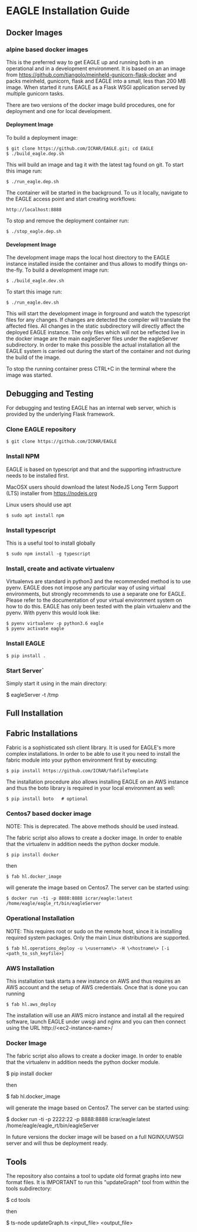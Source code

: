 # EAGLE Installation Guide

## Docker Images

### alpine based docker images

This is the preferred way to get EAGLE up and running both in an operational and in a development environment. It is based on an an image from https://github.com/tiangolo/meinheld-gunicorn-flask-docker and packs meinheld, gunicorn, flask and EAGLE into a small, less than 200 MB image. When started it runs EAGLE as a Flask WSGI application served by multiple gunicorn tasks.

There are two versions of the docker image build procedures, one for deployment and one for local development.

#### Deployment Image

To build a deployment image:

    $ git clone https://github.com/ICRAR/EAGLE.git; cd EAGLE
    $ ./build_eagle.dep.sh

This will build an image and tag it with the latest tag found on git. To start this image run:

    $ ./run_eagle.dep.sh

The container will be started in the background. To us it locally, navigate to the EAGLE access point and start creating workflows:

    http://localhost:8888

To stop and remove the deployment container run:

    $ ./stop_eagle.dep.sh

#### Development Image

The development image maps the local host directory to the EAGLE instance installed inside the container and thus allows to modify things on-the-fly. To build a development image run:

    $ ./build_eagle.dev.sh

To start this image run:

    $ ./run_eagle.dev.sh

This will start the development image in forground and watch the typescript files for any changes. If changes are detected the compiler will translate the affected files. All changes in the static subdirectory will directly affect the deployed EAGLE instance. The only files which will not be reflected live in the docker image are the main eagleServer files under the eagleServer subdirectory. In order to make this possible the actual installation all the EAGLE system is carried out during the start of the container and not during the build of the image.

To stop the running container press CTRL+C in the terminal where the image was started.

## Debugging and Testing
For debugging and testing EAGLE has an internal web server, which is provided
by the underlying Flask framework.

### Clone EAGLE repository
    $ git clone https://github.com/ICRAR/EAGLE  

### Install NPM
EAGLE is based on typescript and that and the supporting infrastructure needs to be installed first.

MacOSX users should download the latest NodeJS Long Term Support (LTS) installer from https://nodejs.org

Linux users should use apt

    $ sudo apt install npm

### Install typescript
This is a useful tool to install globally

    $ sudo npm install -g typescript

### Install, create and activate virtualenv
Virtualenvs are standard in python3 and the recommended method
is to use pyenv. EAGLE does not impose any particular way of
using virtual environments, but strongly recommends to use a separate one for EAGLE. Please refer to the documentation of your virtual environment system on how to do this. EAGLE has only been tested with the plain virtualenv and the pyenv. With pyenv this would look like:

    $ pyenv virtualenv -p python3.6 eagle
    $ pyenv activate eagle

### Install EAGLE
    $ pip install .   

### Start Server`
Simply start it using in the main directory:

$ eagleServer -t /tmp

## Full Installation

## Fabric Installations
Fabric is a sophisticated ssh client library. It is used for EAGLE's more complex installations. In order to be able to use it you need to install the fabric module into your python environment first by executing:

    $ pip install https://github.com/ICRAR/fabfileTemplate

The installation procedure also allows installing EAGLE on an AWS instance and thus the boto library is required in your local environment as well:

    $ pip install boto   # optional

### Centos7 based docker image

NOTE: This is deprecated. The above methods should be used instead.

The fabric script also allows to create a docker image. In order to enable that the virtualenv in addition needs the python docker module.

    $ pip install docker

then

    $ fab hl.docker_image

will generate the image based on Centos7. The server can be started using:

    $ docker run -ti -p 8888:8888 icrar/eagle:latest /home/eagle/eagle_rt/bin/eagleServer

### Operational Installation
NOTE: This requires root or sudo on the remote host, since it is installing
required system packages. Only the main Linux distributions are supported.

    $ fab hl.operations_deploy -u \<username\> -H \<hostname\> [-i <path_to_ssh_keyfile>]

### AWS Installation
This installation task starts a new instance on AWS and thus requires an AWS
account and the setup of AWS credentials. Once that is done you can running

    $ fab hl.aws_deploy

The installation will use an AWS micro instance and install all the required software, launch EAGLE under uwsgi and nginx and you can then connect using the URL http://\<ec2-instance-name\>/

### Docker Image
The fabric script also allows to create a docker image. In order to enable that the virtualenv in addition needs the python docker module.

$ pip install docker

then

$ fab hl.docker_image

will generate the image based on Centos7.
The server can be started using:

$ docker run -ti -p 2222:22 -p 8888:8888 icrar/eagle:latest /home/eagle/eagle_rt/bin/eagleServer

In future versions the docker image will be based on a full NGINX/UWSGI server and will thus be deployment ready.

## Tools
The repository also contains a tool to update old format graphs into new format files. It is IMPORTANT to run this "updateGraph" tool from within the tools subdirectory:

$ cd tools

then

$ ts-node updateGraph.ts <input_file> <output_file>
